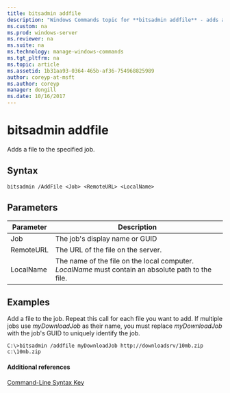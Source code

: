 ```yaml
---
title: bitsadmin addfile
description: "Windows Commands topic for **bitsadmin addfile** - adds a file to the specified job."
ms.custom: na
ms.prod: windows-server
ms.reviewer: na
ms.suite: na
ms.technology: manage-windows-commands
ms.tgt_pltfrm: na
ms.topic: article
ms.assetid: 1b31aa93-0364-465b-af36-754968825989
author: coreyp-at-msft
ms.author: coreyp
manager: dongill
ms.date: 10/16/2017
---
```


# bitsadmin addfile

Adds a file to the specified job.

## Syntax

```
bitsadmin /AddFile <Job> <RemoteURL> <LocalName>
```

## Parameters

|Parameter|Description|
|---------|-----------|
|Job|The job's display name or GUID|
|RemoteURL|The URL of the file on the server.|
|LocalName|The name of the file on the local computer. *LocalName* must contain an absolute path to the file.|

## <a name="BKMK_examples"></a>Examples

Add a file to the job. Repeat this call for each file you want to add. If multiple jobs use *myDownloadJob* as their name, you must replace *myDownloadJob* with the job's GUID to uniquely identify the job.
```
C:\>bitsadmin /addfile myDownloadJob http://downloadsrv/10mb.zip c:\10mb.zip
```

#### Additional references

[Command-Line Syntax Key](command-line-syntax-key.md)